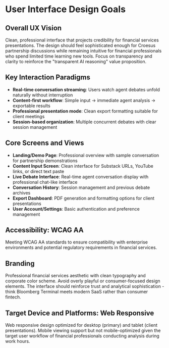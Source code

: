# User Interface Design Goals

## Overall UX Vision
Clean, professional interface that projects credibility for financial services presentations. The design should feel sophisticated enough for Croesus partnership discussions while remaining intuitive for financial professionals who spend limited time learning new tools. Focus on transparency and clarity to reinforce the "transparent AI reasoning" value proposition.

## Key Interaction Paradigms
- **Real-time conversation streaming**: Users watch agent debates unfold naturally without interruption
- **Content-first workflow**: Simple input → immediate agent analysis → exportable results
- **Professional presentation mode**: Clean export formatting suitable for client meetings
- **Session-based organization**: Multiple concurrent debates with clear session management

## Core Screens and Views
- **Landing/Demo Page**: Professional overview with sample conversation for partnership demonstrations
- **Content Input Screen**: Clean interface for Substack URLs, YouTube links, or direct text paste
- **Live Debate Interface**: Real-time agent conversation display with professional chat-like interface
- **Conversation History**: Session management and previous debate archives
- **Export Dashboard**: PDF generation and formatting options for client presentations
- **User Account/Settings**: Basic authentication and preference management

## Accessibility: WCAG AA
Meeting WCAG AA standards to ensure compatibility with enterprise environments and potential regulatory requirements in financial services.

## Branding
Professional financial services aesthetic with clean typography and corporate color scheme. Avoid overly playful or consumer-focused design elements. The interface should reinforce trust and analytical sophistication - think Bloomberg Terminal meets modern SaaS rather than consumer fintech.

## Target Device and Platforms: Web Responsive
Web responsive design optimized for desktop (primary) and tablet (client presentations). Mobile viewing support but not mobile-optimized given the target user workflow of financial professionals conducting analysis during work hours.
